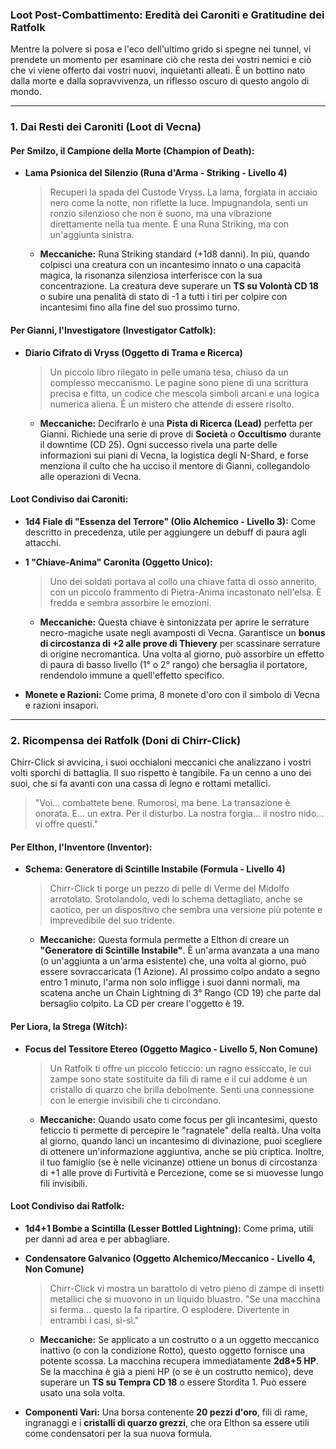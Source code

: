 ### **Loot Post-Combattimento: Eredità dei Caroniti e Gratitudine dei Ratfolk**

Mentre la polvere si posa e l'eco dell'ultimo grido si spegne nei tunnel, vi prendete un momento per esaminare ciò che resta dei vostri nemici e ciò che vi viene offerto dai vostri nuovi, inquietanti alleati. È un bottino nato dalla morte e dalla sopravvivenza, un riflesso oscuro di questo angolo di mondo.

---

### **1. Dai Resti dei Caroniti (Loot di Vecna)**

#### **Per Smilzo, il Campione della Morte (Champion of Death):**

- **Lama Psionica del Silenzio (Runa d'Arma - Striking - Livello 4)**
    
    > Recuperi la spada del Custode Vryss. La lama, forgiata in acciaio nero come la notte, non riflette la luce. Impugnandola, senti un ronzio silenzioso che non è suono, ma una vibrazione direttamente nella tua mente. È una Runa Striking, ma con un'aggiunta sinistra.
    
    - **Meccaniche:** Runa Striking standard (+1d8 danni). In più, quando colpisci una creatura con un incantesimo innato o una capacità magica, la risonanza silenziosa interferisce con la sua concentrazione. La creatura deve superare un **TS su Volontà CD 18** o subire una penalità di stato di -1 a tutti i tiri per colpire con incantesimi fino alla fine del suo prossimo turno.
        

#### **Per Gianni, l'Investigatore (Investigator Catfolk):**

- **Diario Cifrato di Vryss (Oggetto di Trama e Ricerca)**
    
    > Un piccolo libro rilegato in pelle umana tesa, chiuso da un complesso meccanismo. Le pagine sono piene di una scrittura precisa e fitta, un codice che mescola simboli arcani e una logica numerica aliena. È un mistero che attende di essere risolto.
    
    - **Meccaniche:** Decifrarlo è una **Pista di Ricerca (Lead)** perfetta per Gianni. Richiede una serie di prove di **Società** o **Occultismo** durante il downtime (CD 25). Ogni successo rivela una parte delle informazioni sui piani di Vecna, la logistica degli N-Shard, e forse menziona il culto che ha ucciso il mentore di Gianni, collegandolo alle operazioni di Vecna.
        

#### **Loot Condiviso dai Caroniti:**

- **1d4 Fiale di "Essenza del Terrore" (Olio Alchemico - Livello 3):** Come descritto in precedenza, utile per aggiungere un debuff di paura agli attacchi.
    
- **1 "Chiave-Anima" Caronita (Oggetto Unico):**
    
    > Uno dei soldati portava al collo una chiave fatta di osso annerito, con un piccolo frammento di Pietra-Anima incastonato nell'elsa. È fredda e sembra assorbire le emozioni.
    
    - **Meccaniche:** Questa chiave è sintonizzata per aprire le serrature necro-magiche usate negli avamposti di Vecna. Garantisce un **bonus di circostanza di +2 alle prove di Thievery** per scassinare serrature di origine necromantica. Una volta al giorno, può assorbire un effetto di paura di basso livello (1° o 2° rango) che bersaglia il portatore, rendendolo immune a quell'effetto specifico.
        
- **Monete e Razioni:** Come prima, 8 monete d'oro con il simbolo di Vecna e razioni insapori.
    

---

### **2. Ricompensa dei Ratfolk (Doni di Chirr-Click)**

Chirr-Click si avvicina, i suoi occhialoni meccanici che analizzano i vostri volti sporchi di battaglia. Il suo rispetto è tangibile. Fa un cenno a uno dei suoi, che si fa avanti con una cassa di legno e rottami metallici.

> "Voi... combattete bene. Rumorosi, ma bene. La transazione è onorata. E... un extra. Per il disturbo. La nostra forgia... il nostro nido... vi offre questi."

#### **Per Elthon, l'Inventore (Inventor):**

- **Schema: Generatore di Scintille Instabile (Formula - Livello 4)**
    
    > Chirr-Click ti porge un pezzo di pelle di Verme del Midolfo arrotolato. Srotolandolo, vedi lo schema dettagliato, anche se caotico, per un dispositivo che sembra una versione più potente e imprevedibile del suo tridente.
    
    - **Meccaniche:** Questa formula permette a Elthon di creare un **"Generatore di Scintille Instabile"**. È un'arma avanzata a una mano (o un'aggiunta a un'arma esistente) che, una volta al giorno, può essere sovraccaricata (1 Azione). Al prossimo colpo andato a segno entro 1 minuto, l'arma non solo infligge i suoi danni normali, ma scatena anche un Chain Lightning di 3° Rango (CD 19) che parte dal bersaglio colpito. La CD per creare l'oggetto è 19.
        

#### **Per Liora, la Strega (Witch):**

- **Focus del Tessitore Etereo (Oggetto Magico - Livello 5, Non Comune)**
    
    > Un Ratfolk ti offre un piccolo feticcio: un ragno essiccato, le cui zampe sono state sostituite da fili di rame e il cui addome è un cristallo di quarzo che brilla debolmente. Senti una connessione con le energie invisibili che ti circondano.
    
    - **Meccaniche:** Quando usato come focus per gli incantesimi, questo feticcio ti permette di percepire le "ragnatele" della realtà. Una volta al giorno, quando lanci un incantesimo di divinazione, puoi scegliere di ottenere un'informazione aggiuntiva, anche se più criptica. Inoltre, il tuo famiglio (se è nelle vicinanze) ottiene un bonus di circostanza di +1 alle prove di Furtività e Percezione, come se si muovesse lungo fili invisibili.
        

#### **Loot Condiviso dai Ratfolk:**

- **1d4+1 Bombe a Scintilla (Lesser Bottled Lightning):** Come prima, utili per danni ad area e per abbagliare.
    
- **Condensatore Galvanico (Oggetto Alchemico/Meccanico - Livello 4, Non Comune)**
    
    > Chirr-Click vi mostra un barattolo di vetro pieno di zampe di insetti metallici che si muovono in un liquido bluastro. "Se una macchina si ferma... questo la fa ripartire. O esplodere. Divertente in entrambi i casi, sì-sì."
    
    - **Meccaniche:** Se applicato a un costrutto o a un oggetto meccanico inattivo (o con la condizione Rotto), questo oggetto fornisce una potente scossa. La macchina recupera immediatamente **2d8+5 HP**. Se la macchina è già a pieni HP (o se è un costrutto nemico), deve superare un **TS su Tempra CD 18** o essere Stordita 1. Può essere usato una sola volta.
        
- **Componenti Vari:** Una borsa contenente **20 pezzi d'oro**, fili di rame, ingranaggi e i **cristalli di quarzo grezzi**, che ora Elthon sa essere utili come condensatori per la sua nuova formula.